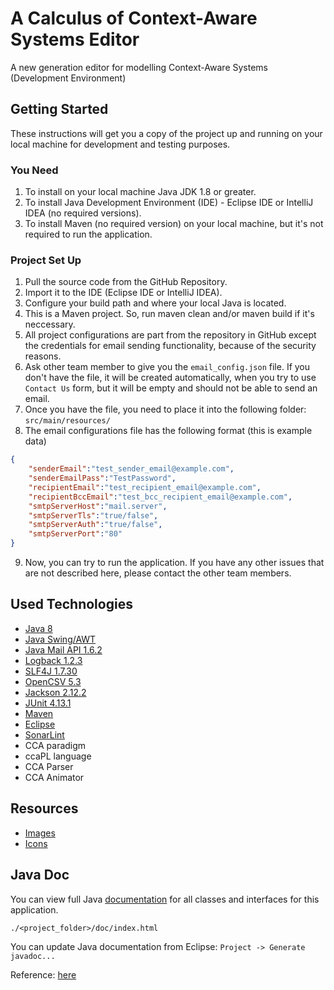 # A Calculus of Context-Aware Systems Editor

A new generation editor for modelling Context-Aware Systems (Development Environment)

## Getting Started

These instructions will get you a copy of the project up and running on your local machine for development and testing purposes.

### You Need

1. To install on your local machine Java JDK 1.8 or greater.
2. To install Java Development Environment (IDE) - Eclipse IDE or IntelliJ IDEA (no required versions).
3. To install Maven (no required version) on your local machine, but it's not required to run the application.

### Project Set Up

1. Pull the source code from the GitHub Repository.
2. Import it to the IDE (Eclipse IDE or IntelliJ IDEA).
3. Configure your build path and where your local Java is located.
4. This is a Maven project. So, run maven clean and/or maven build if it's neccessary.
5. All project configurations are part from the repository in GitHub except the credentials for email sending functionality, because of the security reasons.
6. Ask other team member to give you the `email_config.json` file. If you don't have the file, it will be created automatically, when you try to use `Contact Us` form, but it will be empty and should not be able to send an email.
7. Once you have the file, you need to place it into the following folder: `src/main/resources/`
8. The email configurations file has the following format (this is example data)

```json
{
	"senderEmail":"test_sender_email@example.com",
	"senderEmailPass":"TestPassword",
	"recipientEmail":"test_recipient_email@example.com",
	"recipientBccEmail":"test_bcc_recipient_email@example.com",
	"smtpServerHost":"mail.server",
	"smtpServerTls":"true/false",
	"smtpServerAuth":"true/false",
	"smtpServerPort":"80"
}
```
9. Now, you can try to run the application. If you have any other issues that are not described here, please contact the other team members.

## Used Technologies

* [Java 8](https://www.oracle.com/java/technologies/java8.html)
* [Java Swing/AWT](https://docs.oracle.com/javase/tutorial/uiswing/)
* [Java Mail API 1.6.2](https://javadoc.io/doc/javax.mail/javax.mail-api/latest/index.html)
* [Logback 1.2.3](http://logback.qos.ch/)
* [SLF4J 1.7.30](http://www.slf4j.org/)
* [OpenCSV 5.3](http://opencsv.sourceforge.net)
* [Jackson 2.12.2](https://en.wikipedia.org/wiki/Jackson_(API))
* [JUnit 4.13.1](https://junit.org/junit4)
* [Maven](https://maven.apache.org/)
* [Eclipse](https://www.eclipse.org/)
* [SonarLint](https://www.sonarlint.org/)
* CCA paradigm
* ccaPL language
* CCA Parser
* CCA Animator

## Resources

* [Images](https://freeicons.io)
* [Icons](https://www.flaticon.com)

## Java Doc

You can view full Java [documentation](doc/index.html) for all classes and interfaces for this application.

`./<project_folder>/doc/index.html`

You can update Java documentation from Eclipse: `Project -> Generate javadoc...`

Reference: [here](https://stackoverflow.com/questions/4468669/how-to-generate-javadoc-html-files-in-eclipse)
